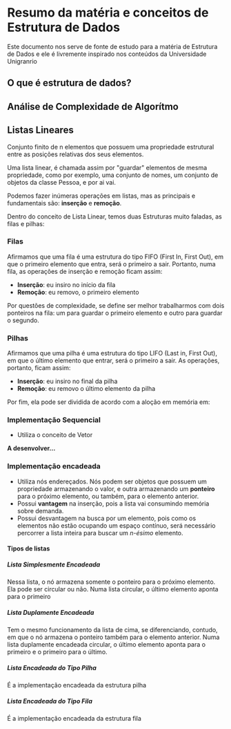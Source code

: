 # Resumo da matéria e conceitos de Estrutura de Dados

Este documento nos serve de fonte de estudo para a matéria de Estrutura de Dados e ele é livremente inspirado nos conteúdos da Universidade Unigranrio

## O que é estrutura de dados?

## Análise de Complexidade de Algorítmo

## Listas Lineares

Conjunto finito de n elementos que possuem uma propriedade estrutural entre as posições relativas dos seus elementos.

Uma lista linear, é chamada assim por "guardar" elementos de mesma propriedade, como por exemplo, uma conjunto de nomes, um conjunto de objetos da classe Pessoa, e por ai vai.

Podemos fazer inúmeras operações em listas, mas as principais e fundamentais são: **inserção** e **remoção**.

Dentro do conceito de Lista Linear, temos duas Estruturas muito faladas, as filas e pilhas:

### Filas

Afirmamos que uma fila é uma estrutura do tipo FIFO (First In, First Out), em que o primeiro elemento que entra, será o primeiro a sair. Portanto, numa fila, as operações de inserção e remoção ficam assim:

* **Inserção**: eu insiro no início da fila
* **Remoção**: eu removo, o primeiro elemento

Por questões de complexidade, se define ser melhor trabalharmos com dois ponteiros na fila: um para guardar o primeiro elemento e outro para guardar o segundo.

### Pilhas

Afirmamos que uma pilha é uma estrutura do tipo LIFO (Last in, First Out), em que o último elemento que entrar, será o primeiro a sair. As operações, portanto, ficam assim:

* **Inserção**: eu insiro no final da pilha
* **Remoção**: eu removo o último elemento da pilha

Por fim, ela pode ser dividida de acordo com a aloção em memória em:

### Implementação Sequencial

* Utiliza o conceito de Vetor

**A desenvolver...**

### Implementação encadeada

* Utiliza nós endereçados. Nós podem ser objetos que possuem um propriedade armazenando o valor, e outra armazenando um **ponteiro** para o próximo elemento, ou também, para o elemento anterior.
* Possui **vantagem** na inserção, pois a lista vai consumindo memória sobre demanda.
* Possui desvantagem na busca por um elemento, pois como os elementos não estão ocupando um espaço contínuo, será necessário percorrer a lista inteira para buscar um *n-ésimo* elemento.

#### Tipos de listas

##### Lista Simplesmente Encadeada

Nessa lista, o nó armazena somente o ponteiro para o próximo elemento. Ela pode ser circular ou não. Numa lista circular, o último elemento aponta para o primeiro

##### Lista Duplamente Encadeada

Tem o mesmo funcionamento da lista de cima, se diferenciando, contudo, em que o nó armazena o ponteiro também para o elemento anterior. Numa lista duplamente encadeada circular, o último elemento aponta para o primeiro e o primeiro para o último.

##### Lista Encadeada do Tipo Pilha

É a implementação encadeada da estrutura pilha

##### Lista Encadeada do Tipo Fila

É a implementação encadeada da estrutura fila
